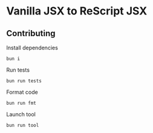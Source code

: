 # Vanilla JSX to ReScript JSX

## Contributing

Install dependencies

```shell
bun i
```

Run tests

```shell
bun run tests
```

Format code

```shell
bun run fmt
```

Launch tool

```shell
bun run tool
```